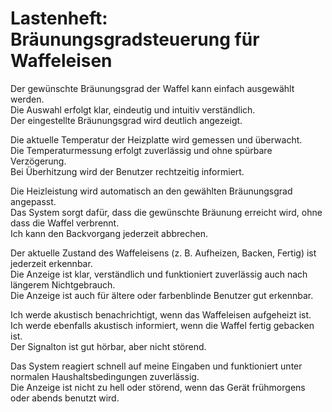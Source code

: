 # Lastenheft: Bräunungsgradsteuerung für Waffeleisen

Der gewünschte Bräunungsgrad der Waffel kann einfach ausgewählt werden.  
Die Auswahl erfolgt klar, eindeutig und intuitiv verständlich.  
Der eingestellte Bräunungsgrad wird deutlich angezeigt.

Die aktuelle Temperatur der Heizplatte wird gemessen und überwacht.  
Die Temperaturmessung erfolgt zuverlässig und ohne spürbare Verzögerung.  
Bei Überhitzung wird der Benutzer rechtzeitig informiert.

Die Heizleistung wird automatisch an den gewählten Bräunungsgrad angepasst.  
Das System sorgt dafür, dass die gewünschte Bräunung erreicht wird, ohne dass die Waffel verbrennt.  
Ich kann den Backvorgang jederzeit abbrechen.

Der aktuelle Zustand des Waffeleisens (z. B. Aufheizen, Backen, Fertig) ist jederzeit erkennbar.  
Die Anzeige ist klar, verständlich und funktioniert zuverlässig auch nach längerem Nichtgebrauch.  
Die Anzeige ist auch für ältere oder farbenblinde Benutzer gut erkennbar.

Ich werde akustisch benachrichtigt, wenn das Waffeleisen aufgeheizt ist.  
Ich werde ebenfalls akustisch informiert, wenn die Waffel fertig gebacken ist.  
Der Signalton ist gut hörbar, aber nicht störend.

Das System reagiert schnell auf meine Eingaben und funktioniert unter normalen Haushaltsbedingungen zuverlässig.  
Die Anzeige ist nicht zu hell oder störend, wenn das Gerät frühmorgens oder abends benutzt wird.
